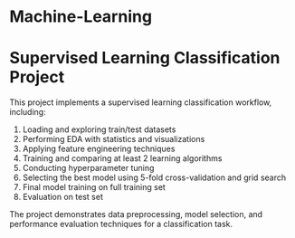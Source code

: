 # Machine-Learning
# Supervised Learning Classification Project

This project implements a supervised learning classification workflow, including:

1. Loading and exploring train/test datasets
2. Performing EDA with statistics and visualizations
3. Applying feature engineering techniques
4. Training and comparing at least 2 learning algorithms
5. Conducting hyperparameter tuning
6. Selecting the best model using 5-fold cross-validation and grid search
7. Final model training on full training set
8. Evaluation on test set

The project demonstrates data preprocessing, model selection, and performance evaluation techniques for a classification task.
